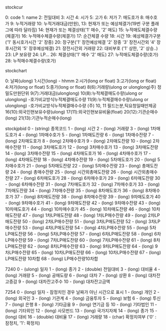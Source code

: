 stockcur

0: code
1: name
2: 전일대비
3: 시간
4: 시가
5: 고가
6: 저가
7: 매도호가
8: 매수호가
9: 누적거래량
10: 누적거래대금(만원), 
13: 현재가 또는 예상체결가(19번 구분 플래그에 따라 달라짐)
14: 현재가 또는 체결상태('1' 매수, '2' 매도)
15: 누적매도체결수량(체결가)
16: 누적매수체결수량(체결가)
17: 순간체결 수량
18: 시간
19: 예상체결가구분('1' 동시호가시간 '2' 장중)
20: 장구분('1' 장전예상체결 '2' 장중 '3' 장전시간외 '4' 장후시간외 '5' 장후예상체결)
21: 장전시간외 거래량
22: 대비부호 ('1' 상한, '2' 상승..)
23: LP 보유량
24: LP... 
26: 체결상태('1' 매수 '2' 매도) 
27: 누적매도체결수량(호가)
28: 누적매수체결수량(호가)

stockchart

0: 날짜(ulong)
1:시간(long) - hhmm
2:시가(long or float)
3:고가(long or float)
4:저가(long or float)
5:종가(long or float)
8(6):거래량(ulong or ulonglong)주) 정밀도만원단위
9(7):거래대금(ulonglong)
10(8):누적체결매도수량(ulong or ulonglong) -호가비교방식누적체결매도수량
11(9):누적체결매수수량(ulong or ulonglong) -호가비교방식누적체결매수수량
 (주) 10, 11 필드는분,틱요청일때만제공
16(10):외국인현보유수량(ulong)
17(11):외국인현보유비율(float)
20(12):기관순매수(long)
21(13):기관누적순매수(long)


stockjpbid
0 - (string) 종목코드
1 - (long) 시간
2 - (long) 거래량
3 - (long) 1차매도호가
4 - (long) 1차매수호가
5 - (long) 1차매도잔량
6 - (long) 1차매수잔량
7 - (long) 2차매도호가
8 - (long) 2차매수호가
9 - (long) 2차매도잔량
10 - (long) 2차매수잔량
11 - (long) 3차매도호가
12 - (long) 3차매수호가
13 - (long) 3차매도잔량
14 - (long) 3차매수잔량
15 - (long) 4차매도호가
16 - (long) 4차매수호가
17 - (long) 4차매도잔량
18 - (long) 4차매수잔량
19 - (long) 5차매도호가
20 - (long) 5차매수호가
21 - (long) 5차매도잔량
22 - (long) 5차매수잔량
23 - (long) 총매도잔량
24 - (long) 총매수잔량
25 - (long) 시간외총매도잔량
26 - (long) 시간외총매수잔량
27 - (long) 6차매도호가
28 - (long) 6차매수호가
29 - (long) 6차매도잔량
30 - (long) 6차매수잔량
31 - (long) 7차매도호가
32 - (long) 7차매수호가
33 - (long) 7차매도잔량
34 - (long) 7차매수잔량
35 - (long) 8차매도호가
36 - (long) 8차매수호가
37 - (long) 8차매도잔량
38 - (long) 8차매수잔량
39 - (long) 9차매도호가
40 - (long) 9차매수호가
41 - (long) 9차매도잔량
42 - (long) 9차매수잔량
43 - (long) 10차매도호가
44 - (long) 10차매수호가
45 - (long) 10차매도잔량
46 - (long) 10차매도잔량
47 - (long) 1차LP매도잔량
48 - (long) 1차LP매수잔량
49 - (long) 2차LP매도잔량
50 - (long) 2차LP매수잔량
51 - (long) 3차LP매도잔량
52 - (long) 3차LP매수잔량
53 - (long) 4차LP매도잔량
54 - (long) 4차LP매수잔량
55 - (long) 5차LP매도잔량
56 - (long) 5차LP매수잔량
57 - (long) 6차LP매도잔량
58 - (long) 6차LP매수잔량
59 - (long) 7차LP매도잔량
60 - (long) 7차LP매수잔량
61 - (long) 8차LP매도잔량
62 - (long) 8차LP매수잔량
63 - (long) 9차LP매도잔량
64 - (long) 9차LP매수잔량
65 - (long) 10차LP매도잔량
66 - (long) 10차LP매수잔량
67 - (long) LP매도잔량 10차합
68 - (long) LP매수잔량10차합

7240
0 - (ulong) 일자
1 - (long) 종가
2 - (double) 전일대비
3 - (long) 대비율
4 - (long) 거래량
5 - (long) 공매도량
6 - (long) 대차
7 - (long) 상환
8 - (long) 대차잔고증감
9 - (long) 대차잔고주수
10 - (long) 대차잔고금액

7254
0 - (long) 일자 - 잠정치인 경우 날짜가 아닌 시간으로 표시
1 - (long) 개인
2 - (long) 외국인
3 - (long) 기관계
4 - (long) 금융투자
5 - (long) 보험
6 - (long) 투신
7 - (long) 은행
8 - (long) 기타금융
9 - (long) 연기금 등
10 - (long) 기타법인
11 - (long) 기타외인
12 - (long) 사모펀드
13 - (long) 국가지자체
14 - (long) 종가
15 - (long) 대비
16 - (double) 대비율
17 - (long) 거래량
18 - (char) 확정치여부 ('0' : 잠정치, '1': 확정치)

